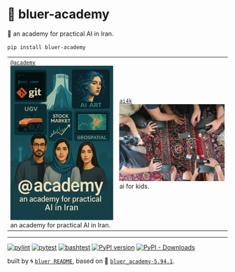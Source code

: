 # 📐 bluer-academy

📐 an academy for practical AI in Iran.

```bash
pip install bluer-academy
```

|   |   |
| --- | --- |
| [`@academy`](./bluer_academy/docs/academy) [![image](https://github.com/kamangir/assets2/raw/main/academy/concepts/06.png?raw=true)](./bluer_academy/docs/academy) an academy for practical AI in Iran. | [`ai4k`](./bluer_academy/docs/ai4k) [![image](https://github.com/kamangir/assets2/raw/main/ai4k/20250604_154200.jpg?raw=true)](./bluer_academy/docs/ai4k) ai for kids. |

---


[![pylint](https://github.com/kamangir/bluer-academy/actions/workflows/pylint.yml/badge.svg)](https://github.com/kamangir/bluer-academy/actions/workflows/pylint.yml) [![pytest](https://github.com/kamangir/bluer-academy/actions/workflows/pytest.yml/badge.svg)](https://github.com/kamangir/bluer-academy/actions/workflows/pytest.yml) [![bashtest](https://github.com/kamangir/bluer-academy/actions/workflows/bashtest.yml/badge.svg)](https://github.com/kamangir/bluer-academy/actions/workflows/bashtest.yml) [![PyPI version](https://img.shields.io/pypi/v/bluer-academy.svg)](https://pypi.org/project/bluer-academy/) [![PyPI - Downloads](https://img.shields.io/pypi/dd/bluer-academy)](https://pypistats.org/packages/bluer-academy)

built by 🌀 [`bluer README`](https://github.com/kamangir/bluer-objects/tree/main/bluer_objects/README), based on 📐 [`bluer_academy-5.94.1`](https://github.com/kamangir/bluer-academy).
